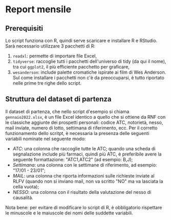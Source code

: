 # Report mensile
## Prerequisiti
Lo script funziona con R, quindi serve scaricare e installare R e RStudio.
Sarà necessario utilizzare 3 pacchetti di R:  
1. `readxl`: permette di importare file Excel,  
2. `tidyverse`: raccoglie tutti i pacchetti dell'universo di tidy (da qui il nome), tra cui `ggplot2`, il più efficiente pacchetto per graficare,
3. `wesanderson`: include palette cromatiche ispirate ai film di Wes Anderson.
Sul come installare i pacchetti non c'è da preoccuparsi, è tutto riportato nelle prime tre righe dello script.
## Struttura del dataset di partenza
Il dataset di partenza, che nello script d'esempio si chiama `gennaio2022.xlsx`, è un file Excel identico a quello che si ottiene da RNF con le classiche aggiunte dei prospetti personali: codice ATC, notorietà, nesso, mail inviate, numero di lotto, settimana di riferimento, ecc.
Per il corretto funzionamento dello scritpt, è necessaria la presenza delle seguenti variabili nominate nel seguente modo:  
- _ATC_: una colonna che raccoglie tutte le ATC; quando una scheda di segnalazione include più farmaci, quindi più ATC, è preferibile avere la seguente formattazione: "ATC1,ATC2" (ad esempio: B,J);
- _Settimana_: una colonna con le settimane di riferimento, ad esempio: "17/01 - 23/01";
- _MAIL_: una colonna che riporta informazioni sulle richieste inviate al RLFV (quando non si inviano mail, non va scritto "NO" ma va lasciata la cella vuota);
- _NESSO_: una colonna con il risultato della valutazione del nesso di causalità.

Nota bene: per evitare di modificare lo script di R, è obbligatorio rispettare le minuscole e le maiuscole dei nomi delle suddette variabili.
